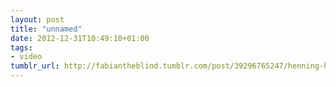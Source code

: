 ```yaml
---
layout: post
title: "unnamed"
date: 2012-12-31T10:49:10+01:00
tags:
- video
tumblr_url: http://fabiantheblind.tumblr.com/post/39296765247/henning-herholz-saz-die-pest-ist-ein-360
---
```

